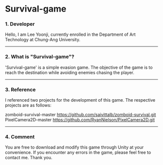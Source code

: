 # Survival-game
### 1. Developer
Hello, I am Lee Yoonji, currently enrolled in the Department of Art Technology at Chung-Ang University. 

---
### 2. What is "Survival-game"?
'Survival-game' is a simple evasion game. The objective of the game is to reach the destination while avoiding enemies chasing the player.

----
### 3. Reference
I referenced two projects for the development of this game. The respective projects are as follows:

zomboid-survival-master  https://github.com/saivittalb/zomboid-survival.git
PixelCamera2D-master  https://github.com/RyanNielson/PixelCamera2D.git

----
### 4. Comment

You are free to download and modify this game through Unity at your convenience. If you encounter any errors in the game, please feel free to contact me. Thank you.
